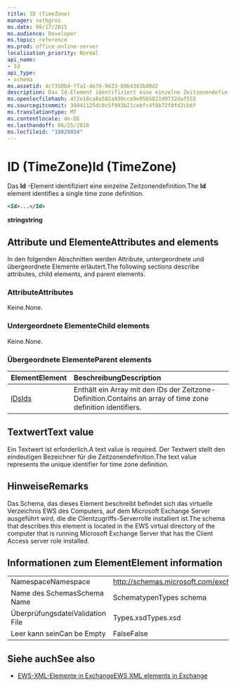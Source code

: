 ```yaml
---
title: ID (TimeZone)
manager: sethgros
ms.date: 09/17/2015
ms.audience: Developer
ms.topic: reference
ms.prod: office-online-server
localization_priority: Normal
api_name:
- Id
api_type:
- schema
ms.assetid: 4c7350b4-ffa1-4e7d-9433-80b4383bd0d2
description: Das Id-Element identifiziert eine einzelne Zeitzonendefinition.
ms.openlocfilehash: 4f2e18ca8a582a930cce9e0565821d9732daf555
ms.sourcegitcommit: 34041125dc8c5f993b21cebfc4f8b72f0fd2cb6f
ms.translationtype: MT
ms.contentlocale: de-DE
ms.lasthandoff: 06/25/2018
ms.locfileid: "19829854"
---
```

# <a name="id-timezone"></a><span data-ttu-id="4ac82-103">ID (TimeZone)</span><span class="sxs-lookup"><span data-stu-id="4ac82-103">Id (TimeZone)</span></span>

<span data-ttu-id="4ac82-104">Das **Id** -Element identifiziert eine einzelne Zeitzonendefinition.</span><span class="sxs-lookup"><span data-stu-id="4ac82-104">The **Id** element identifies a single time zone definition.</span></span> 
  
```xml
<Id>...</Id>
```

 <span data-ttu-id="4ac82-105">**string**</span><span class="sxs-lookup"><span data-stu-id="4ac82-105">**string**</span></span>
## <a name="attributes-and-elements"></a><span data-ttu-id="4ac82-106">Attribute und Elemente</span><span class="sxs-lookup"><span data-stu-id="4ac82-106">Attributes and elements</span></span>

<span data-ttu-id="4ac82-107">In den folgenden Abschnitten werden Attribute, untergeordnete und übergeordnete Elemente erläutert.</span><span class="sxs-lookup"><span data-stu-id="4ac82-107">The following sections describe attributes, child elements, and parent elements.</span></span>
  
### <a name="attributes"></a><span data-ttu-id="4ac82-108">Attribute</span><span class="sxs-lookup"><span data-stu-id="4ac82-108">Attributes</span></span>

<span data-ttu-id="4ac82-109">Keine.</span><span class="sxs-lookup"><span data-stu-id="4ac82-109">None.</span></span>
  
### <a name="child-elements"></a><span data-ttu-id="4ac82-110">Untergeordnete Elemente</span><span class="sxs-lookup"><span data-stu-id="4ac82-110">Child elements</span></span>

<span data-ttu-id="4ac82-111">Keine.</span><span class="sxs-lookup"><span data-stu-id="4ac82-111">None.</span></span>
  
### <a name="parent-elements"></a><span data-ttu-id="4ac82-112">Übergeordnete Elemente</span><span class="sxs-lookup"><span data-stu-id="4ac82-112">Parent elements</span></span>

|<span data-ttu-id="4ac82-113">**Element**</span><span class="sxs-lookup"><span data-stu-id="4ac82-113">**Element**</span></span>|<span data-ttu-id="4ac82-114">**Beschreibung**</span><span class="sxs-lookup"><span data-stu-id="4ac82-114">**Description**</span></span>|
|:-----|:-----|
|[<span data-ttu-id="4ac82-115">IDs</span><span class="sxs-lookup"><span data-stu-id="4ac82-115">Ids</span></span>](ids.md) <br/> |<span data-ttu-id="4ac82-116">Enthält ein Array mit den IDs der Zeitzone-Definition.</span><span class="sxs-lookup"><span data-stu-id="4ac82-116">Contains an array of time zone definition identifiers.</span></span>  <br/> |
   
## <a name="text-value"></a><span data-ttu-id="4ac82-117">Textwert</span><span class="sxs-lookup"><span data-stu-id="4ac82-117">Text value</span></span>

<span data-ttu-id="4ac82-118">Ein Textwert ist erforderlich.</span><span class="sxs-lookup"><span data-stu-id="4ac82-118">A text value is required.</span></span> <span data-ttu-id="4ac82-119">Der Textwert stellt den eindeutigen Bezeichner für die Zeitzonendefinition.</span><span class="sxs-lookup"><span data-stu-id="4ac82-119">The text value represents the unique identifier for time zone definition.</span></span>
  
## <a name="remarks"></a><span data-ttu-id="4ac82-120">Hinweise</span><span class="sxs-lookup"><span data-stu-id="4ac82-120">Remarks</span></span>

<span data-ttu-id="4ac82-121">Das Schema, das dieses Element beschreibt befindet sich das virtuelle Verzeichnis EWS des Computers, auf dem Microsoft Exchange Server ausgeführt wird, die die Clientzugriffs-Serverrolle installiert ist.</span><span class="sxs-lookup"><span data-stu-id="4ac82-121">The schema that describes this element is located in the EWS virtual directory of the computer that is running Microsoft Exchange Server that has the Client Access server role installed.</span></span>
  
## <a name="element-information"></a><span data-ttu-id="4ac82-122">Informationen zum Element</span><span class="sxs-lookup"><span data-stu-id="4ac82-122">Element information</span></span>

|||
|:-----|:-----|
|<span data-ttu-id="4ac82-123">Namespace</span><span class="sxs-lookup"><span data-stu-id="4ac82-123">Namespace</span></span>  <br/> |http://schemas.microsoft.com/exchange/services/2006/types  <br/> |
|<span data-ttu-id="4ac82-124">Name des Schemas</span><span class="sxs-lookup"><span data-stu-id="4ac82-124">Schema Name</span></span>  <br/> |<span data-ttu-id="4ac82-125">Schematypen</span><span class="sxs-lookup"><span data-stu-id="4ac82-125">Types schema</span></span>  <br/> |
|<span data-ttu-id="4ac82-126">Überprüfungsdatei</span><span class="sxs-lookup"><span data-stu-id="4ac82-126">Validation File</span></span>  <br/> |<span data-ttu-id="4ac82-127">Types.xsd</span><span class="sxs-lookup"><span data-stu-id="4ac82-127">Types.xsd</span></span>  <br/> |
|<span data-ttu-id="4ac82-128">Leer kann sein</span><span class="sxs-lookup"><span data-stu-id="4ac82-128">Can be Empty</span></span>  <br/> |<span data-ttu-id="4ac82-129">False</span><span class="sxs-lookup"><span data-stu-id="4ac82-129">False</span></span>  <br/> |
   
## <a name="see-also"></a><span data-ttu-id="4ac82-130">Siehe auch</span><span class="sxs-lookup"><span data-stu-id="4ac82-130">See also</span></span>



- [<span data-ttu-id="4ac82-131">EWS-XML-Elemente in Exchange</span><span class="sxs-lookup"><span data-stu-id="4ac82-131">EWS XML elements in Exchange</span></span>](ews-xml-elements-in-exchange.md)


